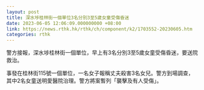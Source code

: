 ```yaml
---
layout: post
title: 深水埗桂林街一個單位3名分別3至5歲女童受傷昏迷
date: 2023-06-05 12:06:09.000000000 +08:00
link: https://news.rthk.hk/rthk/ch/component/k2/1703552-20230605.htm
categories: rthk
---
```


警方接報，深水埗桂林街一個單位，早上有3名分別3至5歲女童受傷昏迷，要送院救治。

事發在桂林街115號一個單位，一名女子報稱丈夫殺害3名女兒。警方到場調查，其中2名女童送明愛醫院治理。警方將案暫列「襲擊及有人受傷」。

